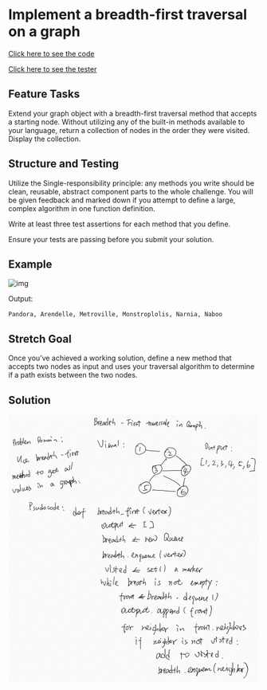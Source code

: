 # Implement a breadth-first traversal on a graph

[Click here to see the code](breadth_first.py)

[Click here to see the tester](../../../tests/challenges/breadth_first/test_breadth_first.py)

## Feature Tasks

Extend your graph object with a breadth-first traversal method that accepts a starting node. Without utilizing any of the built-in methods available to your language, return a collection of nodes in the order they were visited. Display the collection.

## Structure and Testing

Utilize the Single-responsibility principle: any methods you write should be clean, reusable, abstract component parts to the whole challenge. You will be given feedback and marked down if you attempt to define a large, complex algorithm in one function definition.

Write at least three test assertions for each method that you define.

Ensure your tests are passing before you submit your solution.

## Example

![img](https://codefellows.github.io/common_curriculum/data_structures_and_algorithms/Code_401/class-36/graph.PNG)

Output:
```
Pandora, Arendelle, Metroville, Monstroplolis, Narnia, Naboo
```

## Stretch Goal

Once you’ve achieved a working solution, define a new method that accepts two nodes as input and uses your traversal algorithm to determine if a path exists between the two nodes.

## Solution

![img](1.png)
